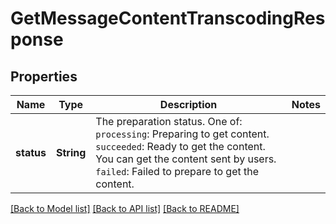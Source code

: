 # GetMessageContentTranscodingResponse

## Properties

Name | Type | Description | Notes
------------ | ------------- | ------------- | -------------
**status** | **String** | The preparation status. One of:  `processing`: Preparing to get content. `succeeded`: Ready to get the content. You can get the content sent by users. `failed`: Failed to prepare to get the content.  | 

[[Back to Model list]](../README.md#documentation-for-models) [[Back to API list]](../README.md#documentation-for-api-endpoints) [[Back to README]](../README.md)


